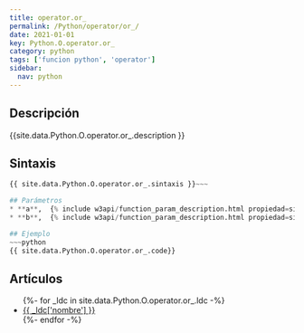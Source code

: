 ```yaml
---
title: operator.or_
permalink: /Python/operator/or_/
date: 2021-01-01
key: Python.O.operator.or_
category: python
tags: ['funcion python', 'operator']
sidebar: 
  nav: python
---
```


## Descripción
{{site.data.Python.O.operator.or_.description }}

## Sintaxis
~~~python
{{ site.data.Python.O.operator.or_.sintaxis }}~~~

## Parámetros
* **a**,  {% include w3api/function_param_description.html propiedad=site.data.Python.O.operator.or_ valor="a" %}
* **b**,  {% include w3api/function_param_description.html propiedad=site.data.Python.O.operator.or_ valor="b" %}

## Ejemplo
~~~python
{{ site.data.Python.O.operator.or_.code}}
~~~

## Artículos
<ul>
{%- for _ldc in site.data.Python.O.operator.or_.ldc -%}
   <li>
       <a href="{{_ldc['url'] }}">{{ _ldc['nombre'] }}</a>
   </li>
{%- endfor -%}
</ul>
